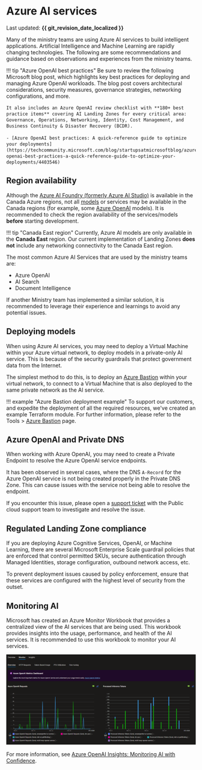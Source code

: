 # Azure AI services

Last updated: **{{ git_revision_date_localized }}**

Many of the ministry teams are using Azure AI services to build intelligent applications. Artificial Intelligence and Machine Learning are rapidly changing technologies. The following are some recommendations and guidance based on observations and experiences from the ministry teams.

!!! tip "Azure OpenAI best practices"
    Be sure to review the following Microsoft blog post, which highlights key best practices for deploying and managing Azure OpenAI workloads. The blog post covers architectural considerations, security measures, governance strategies, networking configurations, and more.

    It also includes an Azure OpenAI review checklist with **180+ best practice items** covering AI Landing Zones for every critical area: Governance, Operations, Networking, Identity, Cost Management, and Business Continuity & Disaster Recovery (BCDR).

    - [Azure OpenAI best practices: A quick-reference guide to optimize your deployments](https://techcommunity.microsoft.com/blog/startupsatmicrosoftblog/azure-openai-best-practices-a-quick-reference-guide-to-optimize-your-deployments/4403546)

## Region availability

Although the [Azure AI Foundry (formerly Azure AI Studio)](https://learn.microsoft.com/en-us/azure/ai-studio/what-is-ai-studio) is available in the Canada Azure regions, not all [models](https://azure.microsoft.com/en-us/products/ai-model-catalog?msockid=2274ddfe4fb768de0595c8be4e1d6918#tabs-pill-bar-oc92d8_tab0) or services may be available in the Canada regions (for example, some [Azure OpenAI](https://learn.microsoft.com/en-us/azure/ai-services/openai/concepts/models?tabs=global-standard%2Cstandard-chat-completions#model-summary-table-and-region-availability) models). It is recommended to check the region availability of the services/models **before** starting development.

!!! tip "Canada East region"
    Currently, Azure AI models are only available in the **Canada East** region. Our current implementation of Landing Zones **does not** include any networking connectivity to the Canada East region.

The most common Azure AI Services that are used by the ministry teams are:

- Azure OpenAI
- AI Search
- Document Intelligence

If another Ministry team has implemented a similar solution, it is recommended to leverage their experience and learnings to avoid any potential issues.

## Deploying models

When using Azure AI services, you may need to deploy a Virtual Machine within your Azure virtual network, to deploy models in a private-only AI service. This is because of the security guardrails that protect government data from the Internet.

The simplest method to do this, is to deploy an [Azure Bastion](https://learn.microsoft.com/en-us/azure/bastion/quickstart-host-portal) within your virtual network, to connect to a Virtual Machine that is also deployed to the same private network as the AI service.

!!! example "Azure Bastion deployment example"
    To support our customers, and expedite the deployment of all the required resources, we've created an example Terraform module. For further information, please refer to the Tools > [Azure Bastion](../tools/bastion.md) page.

## Azure OpenAI and Private DNS
<!-- Remove or update this section once it is confirmed that the Azure Policy resolves this -->
When working with Azure OpenAI, you may need to create a Private Endpoint to resolve the Azure OpenAI service endpoints.

It has been observed in several cases, where the DNS `A-Record` for the Azure OpenAI service is not being created properly in the Private DNS Zone. This can cause issues with the service not being able to resolve the endpoint.

If you encounter this issue, please open a [support ticket](../../welcome/support.md) with the Public cloud support team to investigate and resolve the issue.

## Regulated Landing Zone compliance
<!-- Recommend review by Security and compliance team -->
If you are deploying Azure Cognitive Services, OpenAI, or Machine Learning, there are several Microsoft Enterprise Scale guardrail policies that are enforced that control permitted SKUs, secure authentication through Managed Identities, storage configuration, outbound network access, etc.

To prevent deployment issues caused by policy enforcement, ensure that these services are configured with the highest level of security from the outset.

## Monitoring AI

Microsoft has created an Azure Monitor Workbook that provides a centralized view of the AI services that are being used. This workbook provides insights into the usage, performance, and health of the AI services. It is recommended to use this workbook to monitor your AI services.

![Azure Monitor OpenAI Insights Workbook](../images/azure-monitor-workbook-openai-insights.png "Azure Monitor OpenAI Insights Workbook")

For more information, see [Azure OpenAI Insights: Monitoring AI with Confidence](https://techcommunity.microsoft.com/blog/fasttrackforazureblog/azure-openai-insights-monitoring-ai-with-confidence/4026850).
